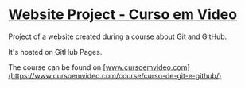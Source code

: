 # [Website Project - Curso em Video](https://maiconwa.github.io/Website-Project/)


Project of a website created during a course about Git and GitHub.

It's hosted on GitHub Pages.

The course can be found on [www.cursoemvideo.com](https://www.cursoemvideo.com/course/curso-de-git-e-github/)

